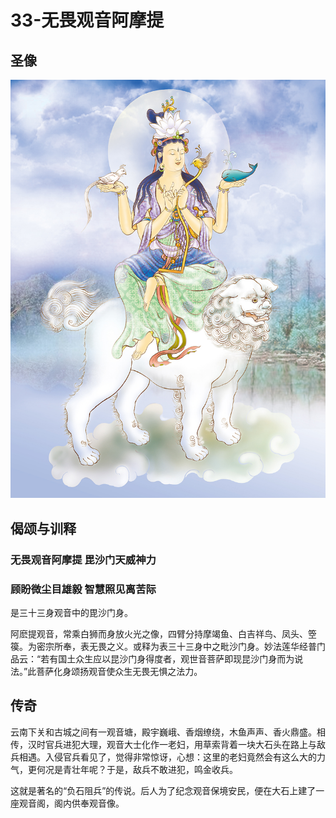 # 33-无畏观音阿摩提

## 圣像

![](../../.gitbook/assets/33-wu-wei-guan-yinamo-ti.jpg)

## 偈颂与训释

### 无畏观音阿摩提 毘沙门天威神力

### 顾盼微尘目雄毅 智慧照见离苦际

是三十三身观音中的毘沙门身。

阿麽提观音，常乘白狮而身放火光之像，四臂分持摩竭鱼、白吉祥鸟、凤头、箜篌。为密宗所奉，表无畏之义。或释为表三十三身中之毗沙门身。妙法莲华经普门品云：“若有国土众生应以昆沙门身得度者，观世音菩萨即现昆沙门身而为说法。”此菩萨化身颂扬观音使众生无畏无惧之法力。

## 传奇

云南下关和古城之间有一观音塘，殿宇巍峨、香烟缭绕，木鱼声声、香火鼎盛。相传，汉时官兵进犯大理，观音大士化作一老妇，用草索背着一块大石头在路上与敌兵相遇。入侵官兵看见了，觉得非常惊讶，心想：这里的老妇竟然会有这么大的力气，更何况是青壮年呢？于是，敌兵不敢进犯，鸣金收兵。

这就是著名的“负石阻兵”的传说。后人为了纪念观音保境安民，便在大石上建了一座观音阁，阁内供奉观音像。

